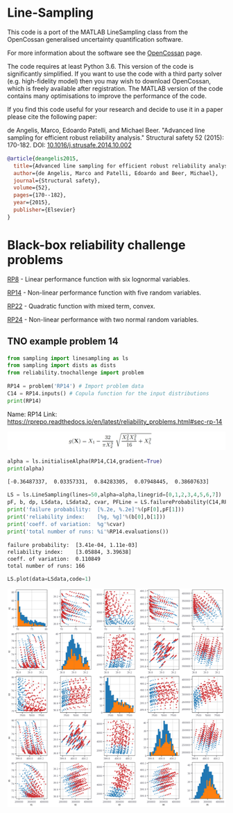 # Line-Sampling


This code is a port of the MATLAB LineSampling class from the OpenCossan generalised uncertainty quantification software. 

For more information about the software see the [OpenCossan] page.

The code requires at least Python 3.6. This version of the code is significantly simplified. If you want to use the code with a third party solver (e.g. high-fidelity model) then you may wish to download OpenCossan, which is freely available after registration. The MATLAB version of the code contains many optimisations to improve the performance of the code.

If you find this code useful for your research and decide to use it in a paper please cite the following paper:

de Angelis, Marco, Edoardo Patelli, and Michael Beer. "Advanced line sampling for efficient robust reliability analysis." Structural safety 52 (2015): 170-182. DOI: [10.1016/j.strusafe.2014.10.002]

``` bibtex
@article{deangelis2015,
  title={Advanced line sampling for efficient robust reliability analysis},
  author={de Angelis, Marco and Patelli, Edoardo and Beer, Michael},
  journal={Structural safety},
  volume={52},
  pages={170--182},
  year={2015},
  publisher={Elsevier}
}
```


[OpenCossan]:http://www.cossan.co.uk
[10.1016/j.strusafe.2014.10.002]:https://doi.org/10.1016/j.strusafe.2014.10.002

# Black-box reliability challenge problems

[RP8]   - Linear performance function with six lognormal variables.

[RP14]  - Non-linear performance function with five random variables. 

[RP22]  - Quadratic function with mixed term, convex.

[RP24]  - Non-linear performance with two normal random variables.


[RP8]:https://github.com/marcodeangelis/Line-sampling/blob/master/reliability_TNO_RP8.md
[RP14]:https://github.com/marcodeangelis/Line-sampling/blob/master/reliability_TNO_RP14.md
[RP22]:https://github.com/marcodeangelis/Line-sampling/blob/master/reliability_TNO_RP22.md
[RP24]:https://github.com/marcodeangelis/Line-sampling/blob/master/reliability_TNO_RP24.md


## TNO example problem 14


```python
from sampling import linesampling as ls
from sampling import dists as dists
from reliability.tnochallenge import problem
```


```python
RP14 = problem('RP14') # Import problem data
C14 = RP14.inputs() # Copula function for the input distributions
print(RP14)
```

Name: RP14
Link: https://rprepo.readthedocs.io/en/latest/reliability_problems.html#sec-rp-14

![png](reliability_TNO_RP14/formula_1.png)

```python
alpha = ls.initialiseAlpha(RP14,C14,gradient=True)
print(alpha)
```

    [-0.36487337,  0.03357331,  0.84283305,  0.07948445,  0.38607633]

```python
LS = ls.LineSampling(lines=50,alpha=alpha,linegrid=[0,1,2,3,4,5,6,7])
pF, b, dp, LSdata, LSdata2, cvar, PFLine = LS.failureProbability(C14,RP14,additional=2)
print('failure probability:  [%.2e, %.2e]'%(pF[0],pF[1]))
print('reliability index:    [%g, %g]'%(b[0],b[1]))
print('coeff. of variation:  %g'%cvar)
print('total number of runs: %i'%RP14.evaluations())
```

    failure probability:  [3.41e-04, 1.11e-03]
    reliability index:    [3.05884, 3.39638]
    coeff. of variation:  0.110849
    total number of runs: 166



```python
LS.plot(data=LSdata,code=1)
```


![png](reliability_TNO_RP14/output_26_0.png)
